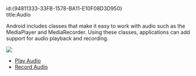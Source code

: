 id:{94811333-33FB-1578-BA11-E10F08D3D950}  
title:Audio  

Android includes classes that make it easy to work with audio such as the
MediaPlayer and MediaRecorder. Using these classes, applications can add support
for audio playback and recording.

 [ ![](Images/recordaudio.png)](Images/recordaudio.png)

-   <span class="noChildren"><a href="/recipes/android/media/audio/play_audio">Play Audio</a></span> 
-   <span class="noChildren"><a href="/recipes/android/media/audio/record_audio">Record Audio</a></span>
